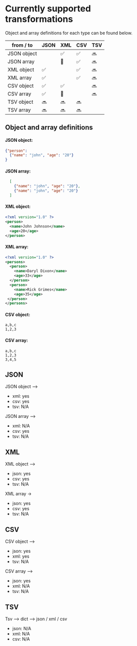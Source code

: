 # Currently supported transformations
Object and array definitions for each type can be found below.

| from / to   | JSON | XML | CSV | TSV |
|-------------|------|-----|-----|-----|
| JSON object |      |  ✅  |  ✅  |  🔜  |
| JSON array  |      |  🚫  |  ✅  |  🔜  |
| XML object  |   ✅  |     |  ✅  |  🔜  |
| XML array   |   ✅  |     |  ✅  |  🔜  |
| CSV object  |   ✅  |  ✅  |     |  🔜  |
| CSV array   |   ✅  |  🚫  |     |  🔜  |
| TSV object  |   🔜  |  🔜  |  🔜  |     |
| TSV array   |   🔜  |  🔜  |  🔜  |     |

## Object and array definitions
#### JSON object:
```json
{"person": 
  {"name": "john", "age": "20"}
}
```

#### JSON array:
```json
  [
    {"name": "john", "age": "20"},
    {"name": "john", "age": "20"}
  ]
```

#### XML object:
```xml
<?xml version="1.0" ?>
<person>
  <name>John Johnson</name>
  <age>20</age>
</person>
```
#### XML array:
```xml
<?xml version="1.0" ?>
<persons>
  <person>
    <name>Daryl Dixon</name>
    <age>33</age>
  </person>
  <person>
    <name>Rick Grimes</name>
    <age>35</age>
 </person>
</persons>
```

#### CSV object:
```csv
a,b,c
1,2,3
```

#### CSV array:
```csv
a,b,c
1,2,3
3,4,5
```


## JSON
JSON object —> 
- xml: yes
- csv: yes
- tsv: N/A

JSON array —>
- xml: N/A
- csv: yes
- tsv: N/A

## XML
XML object —>
- json: yes
- csv: yes
- tsv: N/A

XML array ->
- json: yes
- csv: yes
- tsv: N/A

## CSV
CSV object —> 
- json: yes
- xml: yes
- tsv: N/A

CSV array —> 
- json: yes
- xml: N/A
- tsv: N/A

## TSV
Tsv —> dict —> json / xml / csv
- json: N/A
- xml: N/A
- csv: N/A


